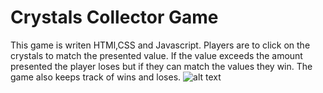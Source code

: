 # Crystals Collector Game 
This game is writen HTMl,CSS and Javascript. Players are to click on the crystals to match the presented value. If the value exceeds the amount presented the player loses but if they can match the values they win. The game also keeps track of wins and loses. 
![alt text](https://raw.githubusercontent.com/snowghost24/Crystal-collector-Game/master/assets/images/cristalcollector.gif)
